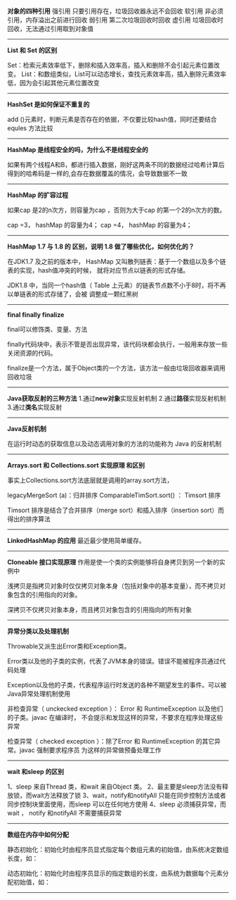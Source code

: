 **对象的四种引用**
强引用 只要引用存在，垃圾回收器永远不会回收
软引用 非必须引用，内存溢出之前进行回收
弱引用 第二次垃圾回收时回收
虚引用 垃圾回收时回收，无法通过引用取到对象值

---

**List 和 Set 的区别**

Set：检索元素效率低下，删除和插入效率高，插入和删除不会引起元素位置改变。
List：和数组类似，List可以动态增长，查找元素效率高，插入删除元素效率低，因为会引起其他元素位置改变

----

**HashSet 是如何保证不重复的**

add ()元素时，判断元素是否存在的依据，不仅要比较hash值，同时还要结合equles 方法比较

---

**HashMap 是线程安全的吗，为什么不是线程安全的**

如果有两个线程A和B，都进行插入数据，刚好这两条不同的数据经过哈希计算后得到的哈希码是一样的,会存在数据覆盖的情况，会导致数据不一致

----

**HashMap 的扩容过程**

如果cap 是2的n次方，则容量为cap ，否则为大于cap 的第一个2的n次方的数。

cap =3， hashMap 的容量为4；
cap =4， hashMap 的容量为4；

---

**HashMap 1.7 与 1.8 的 区别，说明 1.8 做了哪些优化，如何优化的？**

在JDK1.7 及之前的版本中， HashMap 又叫散列链表：基于一个数组以及多个链表的实现，hash值冲突的时候，
就将对应节点以链表的形式存储。

JDK1.8 中，当同一个hash值（ Table 上元素）的链表节点数不小于8时，将不再以单链表的形式存储了，会被
调整成一颗红黑树

---

**final finally finalize**

final可以修饰类、变量、方法

finally代码块中，表示不管是否出现异常，该代码块都会执行，一般用来存放一些关闭资源的代码。

finalize是一个方法，属于Object类的一个方法，该方法一般由垃圾回收器来调用回收垃圾

----

**Java获取反射的三种方法**
1.通过**new对象**实现反射机制 2.通过**路径**实现反射机制 3.通过**类名**实现反射

----

**Java反射机制**

在运行时动态的获取信息以及动态调用对象的方法的功能称为 Java 的反射机制

----

**Arrays.sort 和 Collections.sort 实现原理 和区别**

事实上Collections.sort方法底层就是调用的array.sort方法，

legacyMergeSort (a)：归并排序 ComparableTimSort.sort() ： Timsort 排序

Timsort 排序是结合了合并排序（merge sort）和插入排序（insertion sort）而得出的排序算法

-----

**LinkedHashMap 的应用** 最近最少使用简单缓存。

----

**Cloneable 接口实现原理**
作用是使一个类的实例能够将自身拷贝到另一个新的实例中

浅拷贝是指拷贝对象时仅仅拷贝对象本身（包括对象中的基本变量），而不拷贝对象包含的引用指向的对象。

深拷贝不仅拷贝对象本身，而且拷贝对象包含的引用指向的所有对象

-----

**异常分类以及处理机制**

Throwable又派生出Error类和Exception类。

Error类以及他的子类的实例，代表了JVM本身的错误。错误不能被程序员通过代码处理

Exception以及他的子类，代表程序运行时发送的各种不期望发生的事件。可以被Java异常处理机制使用

非检查异常（ unckecked exception ）： Error 和 RuntimeException 以及他们的子类。javac 在编译时，
不会提示和发现这样的异常，不要求在程序处理这些异常

检查异常（ checked exception ）：除了Error 和 RuntimeException 的其它异常。javac 强制要求程序员
为这样的异常做预备处理工作

----

**wait 和sleep 的区别**

1、sleep 来自Thread 类，和wait 来自Object 类。
2、最主要是sleep方法没有释放锁，而wait方法释放了锁
3、wait，notify和notifyAll 只能在同步控制方法或者同步控制块里面使用，而sleep 可以在任何地方使用
4、sleep 必须捕获异常，而wait ， notify 和notifyAll 不需要捕获异常

----

**数组在内存中如何分配**

静态初始化：初始化时由程序员显式指定每个数组元素的初始值，由系统决定数组长度，如：

动态初始化：初始化时由程序员显示的指定数组的长度，由系统为数据每个元素分配初始值，如：

----


